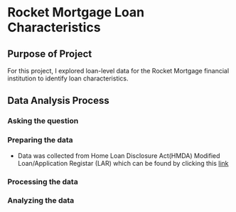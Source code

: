 # Rocket Mortgage Loan Characteristics

## Purpose of Project

For this project, I explored loan-level data for the Rocket Mortgage financial institution to identify loan characteristics. 

## Data Analysis Process

### Asking the question

### Preparing the data

- Data was collected from Home Loan Disclosure Act(HMDA) Modified Loan/Application Registar (LAR) which can be found by clicking this [link](https://ffiec.cfpb.gov/data-publication/modified-lar/2022)

### Processing the data 
 
### Analyzing the data 
